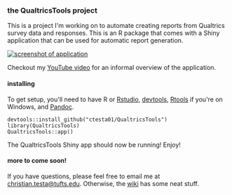 ### the QualtricsTools project

This is a project I'm working on to automate creating reports from 
Qualtrics survey data and responses. This is an R package that 
comes with a Shiny application that can be used for automatic report generation. 

[![screenshot of application](https://i.imgur.com/A4zQizk.png)](https://www.youtube.com/watch?v=rmUC5EVGJiU)

Checkout my [YouTube video](https://www.youtube.com/watch?v=rmUC5EVGJiU) for an informal overview of the application. 

#### installing

To get setup, you'll need to have R or [Rstudio](https://www.rstudio.com/), [devtools](https://github.com/hadley/devtools), [Rtools](https://cran.r-project.org/bin/windows/Rtools/) if you're on Windows, and [Pandoc](http://pandoc.org/installing.html).

    devtools::install_github("ctesta01/QualtricsTools")
    library(QualtricsTools)
    QualtricsTools::app()

The QualtricsTools Shiny app should now be running! Enjoy!

#### more to come soon!

If you have questions, please feel free to email me at christian.testa@tufts.edu. Otherwise, the [wiki](https://github.com/ctesta01/QualtricsTools/wiki/) has some neat stuff. 

